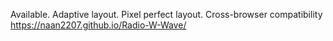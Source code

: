 Available. Adaptive layout. Pixel perfect layout. Cross-browser compatibility
https://naan2207.github.io/Radio-W-Wave/
